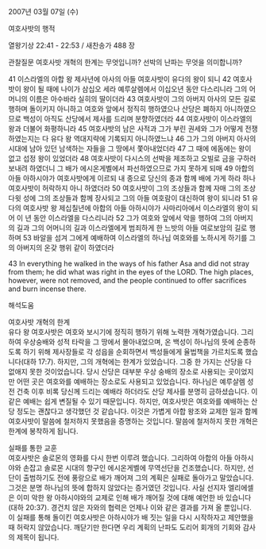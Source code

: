 2007년 03월 07일 (수)

여호사밧의 행적



열왕기상 22:41 - 22:53 / 새찬송가 488 장


관찰질문
여호사밧 개혁의 한계는 무엇입니까? 
선박의 난파는 무엇을 의미합니까?

41 이스라엘의 아합 왕 제사년에 아사의 아들 여호사밧이 유다의 왕이 되니 42 여호사밧이 왕이 될 때에 나이가 삼십오 세라 예루살렘에서 이십오년 동안 다스리니라 그의 어머니의 이름은 아수바라 실히의 딸이더라 
43 여호사밧이 그의 아버지 아사의 모든 길로 행하며 돌이키지 아니하고 여호와 앞에서 정직히 행하였으나 산당은 폐하지 아니하였으므로 백성이 아직도 산당에서 제사를 드리며 분향하였더라 44 여호사밧이 이스라엘의 왕과 더불어 화평하니라 45 여호사밧의 남은 사적과 그가 부린 권세와 그가 어떻게 전쟁하였는지는 다 유다 왕 역대지략에 기록되지 아니하였느냐 46 그가 그의 아버지 아사의 시대에 남아 있던 남색하는 자들을 그 땅에서 쫓아내었더라 47 그 때에 에돔에는 왕이 없고 섭정 왕이 있었더라 48 여호사밧이 다시스의 선박을 제조하고 오빌로 금을 구하러 보내려 하였더니 그 배가 에시온게벨에서 파선하였으므로 가지 못하게 되매 49 아합의 아들 아하시야가 여호사밧에게 이르되 내 종으로 당신의 종과 함께 배에 가게 하라 하나 여호사밧이 허락하지 아니 하였더라 50 여호사밧이 그의 조상들과 함께 자매 그의 조상 다윗 성에 그의 조상들과 함께 장사되고 그의 아들 여호람이 대신하여 왕이 되니라 51 유다의 여호사밧 왕 제십칠년에 아합의 아들 아하시야가 사마리아에서 이스라엘의 왕이 되어 이 년 동안 이스라엘을 다스리니라 52 그가 여호와 앞에서 악을 행하여 그의 아버지의 길과 그의 어머니의 길과 이스라엘에게 범죄하게 한 느밧의 아들 여로보암의 길로 행하며 53 바알을 섬겨 그에게 예배하여 이스라엘의 하나님 여호와를 노하시게 하기를 그의 아버지의 온갖 행위 같이 하였더라 

43 In everything he walked in the ways of his father Asa  and did not stray from them; he did what was right in the eyes of the LORD. The high places, however, were not removed, and the people continued to offer sacrifices and burn incense there.

해석도움





여호사밧 개혁의 한계  
유다 왕 여호사밧은 여호와 보시기에 정직히 행하기 위해 노력한 개혁가였습니다. 그리하여 우상숭배와 성적 타락을 그 땅에서 몰아내었으며, 온 백성이 하나님의 뜻에 순종하도록 하기 위해 제사장들로 각 성읍을 순회하면서 백성들에게 율법책을 가르치도록 했습니다(대하 17:7). 하지만, 그의 개혁에는 한계가 있었습니다. 그중 한 가지는 산당을 다 없애지 못한 것이었습니다. 당시 산당은 대부분 우상 숭배의 장소로 사용되는 곳이었지만 어떤 곳은 여호와를 예배하는 장소로도 사용되고 있었습니다. 하나님은 예루살렘 성전 건축 이후 비록 당신께 드리는 예배라 하더라도 산당 제사를 분명히 금하셨습니다. 이 같은 예배는 쉽게 변질될 수 있기 때문입니다. 하지만, 여호사밧은 여호와를 예배하는 산당 정도는 괜찮다고 생각했던 것 같습니다. 이것은 가볍게 아합 왕조와 교제한 일과 함께 여호사밧이 말씀에 철저하지 못했음을 증명하는 것입니다. 말씀에 철저하지 못한 개혁은 한계에 봉착하게 됩니다. 

실패를 통한 교훈  
여호사밧은 솔로몬의 영화를 다시 한번 이루려 했습니다. 그리하여 아합의 아들 아하시야와 손잡고 솔로몬 시대의 항구인 에시온게벨에 무역선단을 건조했습니다. 하지만, 선단이 출범하기도 전에 풍랑으로 배가 깨어져 그의 계획은 실패로 돌아가고 말았습니다. 그것은 분명 하나님의 뜻에 합하지 않았다는 증거였던 것입니다. 사실 선지자 엘리에셀은 이미 악한 왕 아하시야와의 교제로 인해 배가 깨어질 것에 대해 예언한 바 있습니다(대하 20:37). 경건치 않은 자와의 협력은 언제나 이와 같은 결과를 가져 올 뿐입니다. 이 실패를 통해 돌이킨 여호사밧은 아하시야가 배 짓는 일을 다시 시작하자고 제안했을 때 허락지 않았습니다. 깨닫기만 한다면 우리 계획의 난파도 도리어 회개의 기회와 감사의 제목이 됩니다.